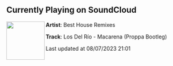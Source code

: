 ## Currently Playing on SoundCloud

[<img align="left" width="100" src="https://i1.sndcdn.com/artworks-xGtUGoKR63y6NSk1-5RCExw-t500x500.jpg">](https://soundcloud.com/besthouseremixes/los-del-rio-macarena-proppa-bootleg?in=saxurn/sets/old/)

**Artist**: Best House Remixes 

**Track**: Los Del Río - Macarena (Proppa Bootleg)

Last updated at 08/07/2023 21:01
